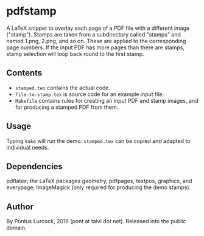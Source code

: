 # pdfstamp

A LaTeX snippet to overlay each page of a PDF file with a different
image ("stamp"). Stamps are taken from a subdirectory called "stamps"
and named 1.png, 2.png, and so on. These are applied to the
corresponding page numbers. If the input PDF has more pages than there
are stamps, stamp selection will loop back round to the first stamp.

## Contents

* `stamped.tex` contains the actual code.
* `file-to-stamp.tex` is source code for an example input file.
* `Makefile` contains rules for creating an input PDF and stamp
  images, and for producing a stamped PDF from them.

## Usage

Typing `make` will run the demo. `stamped.tex` can be copied and adapted
to individual needs.

## Dependencies

pdflatex; the LaTeX packages geometry, pdfpages, textpos, graphicx, and
everypage; ImageMagick (only required for producing the demo stamps).

## Author

By Pontus Lurcock, 2016 (pont at talvi dot net). Released into the
public domain.
